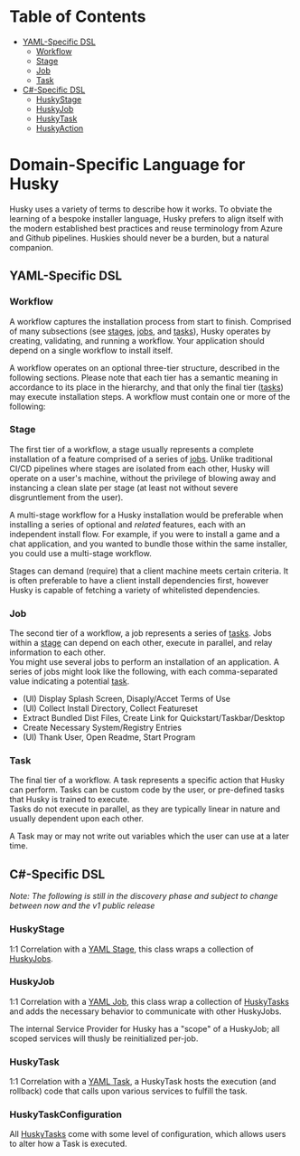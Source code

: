 # Table of Contents
- [YAML-Specific DSL](#yaml-specific-dsl)
  * [Workflow](#workflow)
  * [Stage](#stage)
  * [Job](#job)
  * [Task](#task)
- [C#-Specific DSL](#c--specific-dsl)
  * [HuskyStage](#huskystage)
  * [HuskyJob](#huskyjob)
  * [HuskyTask](#huskytask)
  * [HuskyAction](#huskyaction)
# Domain-Specific Language for Husky

Husky uses a variety of terms to describe how it works.
To obviate the learning of a bespoke installer language, Husky prefers to align itself
with the modern established best practices and reuse terminology from Azure and Github pipelines.
Huskies should never be a burden, but a natural companion. 

## YAML-Specific DSL

### Workflow  
A workflow captures the installation process from start to finish.
Comprised of many subsections (see [stages](#stage), [jobs](#job), and [tasks](#task)), Husky operates
by creating, validating, and running a workflow. Your application should depend on a single workflow
to install itself. 

A workflow operates on an optional three-tier structure, described in the following sections. Please note that each tier has a semantic meaning in accordance to its place in the hierarchy, and that only the final tier ([tasks](#task)) may execute installation steps. A workflow must contain one or more of the following:

### Stage
The first tier of a workflow, a stage usually represents a complete installation of a feature comprised of a series of [jobs](#job). Unlike traditional CI/CD pipelines where stages are isolated from each other, Husky will operate on a user's machine, without the privilege of blowing away and instancing a clean slate per stage (at least not without severe disgruntlement from the user). 

A multi-stage workflow for a Husky installation would be preferable when installing a series of optional and _related_ features, each with an independent install flow. For example, if you were to install a game and a chat application, and you wanted to bundle those within the same installer, you could use a multi-stage workflow. 

Stages can demand (require) that a client machine meets certain criteria. It is often preferable to have a client install dependencies first, however Husky is capable of fetching a variety of whitelisted dependencies. 

### Job
The second tier of a workflow, a job represents a series of [tasks](#task). Jobs within a [stage](#stage) can depend on each other, execute in parallel, and relay information to each other.  
You might use several jobs to perform an installation of an application. A series of jobs might look like the following, with each comma-separated value indicating a potential [task](#task).

* (UI) Display Splash Screen, Disaply/Accet Terms of Use
* (UI) Collect Install Directory, Collect Featureset
* Extract Bundled Dist Files, Create Link for Quickstart/Taskbar/Desktop
* Create Necessary System/Registry Entries
* (UI) Thank User, Open Readme, Start Program

### Task
The final tier of a workflow. A task represents a specific action that Husky can perform.
Tasks can be custom code by the user, or pre-defined tasks that Husky is trained to execute.   
Tasks do not execute in parallel, as they are typically linear in nature and usually dependent upon each other.

A Task may or may not write out variables which the user can use at a later time. 

## C#-Specific DSL 
*Note: The following is still in the discovery phase and subject to change between now and the v1 public release*

### HuskyStage
1:1 Correlation with a [YAML Stage](#stage), this class wraps a collection of [HuskyJobs](#HuskyJob).

### HuskyJob
1:1 Correlation with a [YAML Job](#job), this class wrap a collection of [HuskyTasks](#HuskyTask) and adds the necessary behavior to communicate with other HuskyJobs.

The internal Service Provider for Husky has a "scope" of a HuskyJob; all scoped services will thusly be reinitialized per-job.

### HuskyTask
1:1 Correlation with a [YAML Task](#task), a HuskyTask hosts the execution (and rollback) code that calls upon various services to fulfill the task.

### HuskyTaskConfiguration
All [HuskyTasks](#HuskyTask) come with some level of configuration, which allows users to alter how a Task is executed.

